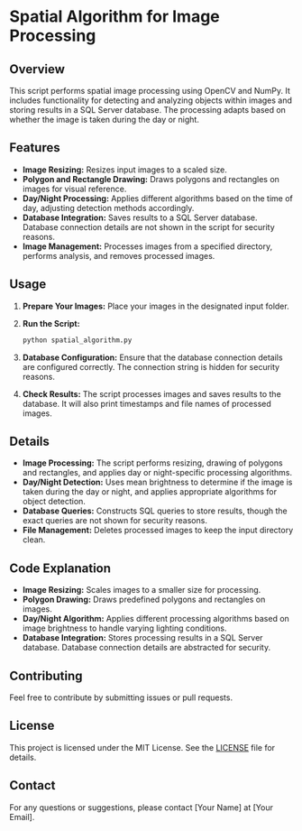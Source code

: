 # Spatial Algorithm for Image Processing

## Overview
This script performs spatial image processing using OpenCV and NumPy. It includes functionality for detecting and analyzing objects within images and storing results in a SQL Server database. The processing adapts based on whether the image is taken during the day or night.

## Features
- **Image Resizing:** Resizes input images to a scaled size.
- **Polygon and Rectangle Drawing:** Draws polygons and rectangles on images for visual reference.
- **Day/Night Processing:** Applies different algorithms based on the time of day, adjusting detection methods accordingly.
- **Database Integration:** Saves results to a SQL Server database. Database connection details are not shown in the script for security reasons.
- **Image Management:** Processes images from a specified directory, performs analysis, and removes processed images.

## Usage
1. **Prepare Your Images:** Place your images in the designated input folder.

2. **Run the Script:**
    ```bash
    python spatial_algorithm.py
    ```

3. **Database Configuration:** Ensure that the database connection details are configured correctly. The connection string is hidden for security reasons.

4. **Check Results:** The script processes images and saves results to the database. It will also print timestamps and file names of processed images.

## Details
- **Image Processing:** The script performs resizing, drawing of polygons and rectangles, and applies day or night-specific processing algorithms.
- **Day/Night Detection:** Uses mean brightness to determine if the image is taken during the day or night, and applies appropriate algorithms for object detection.
- **Database Queries:** Constructs SQL queries to store results, though the exact queries are not shown for security reasons.
- **File Management:** Deletes processed images to keep the input directory clean.

## Code Explanation
- **Image Resizing:** Scales images to a smaller size for processing.
- **Polygon Drawing:** Draws predefined polygons and rectangles on images.
- **Day/Night Algorithm:** Applies different processing algorithms based on image brightness to handle varying lighting conditions.
- **Database Integration:** Stores processing results in a SQL Server database. Database connection details are abstracted for security.

## Contributing
Feel free to contribute by submitting issues or pull requests.

## License
This project is licensed under the MIT License. See the [LICENSE](LICENSE) file for details.

## Contact
For any questions or suggestions, please contact [Your Name] at [Your Email].
